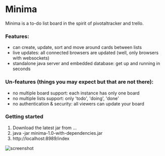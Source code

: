# Minima
Minima is a to-do list board in the spirit of pivotaltracker and trello.

### Features:

* can create, update, sort and move around cards between lists
* live updates: all connected browsers are updated (well, only browsers with websockets)
* standalone java server and embedded database: get up and running in seconds


### Un-features (things you may expect but that are not there):

* no multiple board support: each instance has only one board
* no multiple lists support: only 'todo', 'doing', 'done' 
* no authentication & security: all viewers can update your board
 
### Getting started
1. Download the latest jar from ...
2. java -jar minima-1.0-with-dependencies.jar
3. http://localhost:8989/index

![screenshot](/path/img.jpg "Minima Screenshot")